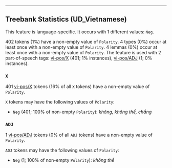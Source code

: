 

--------------------------------------------------------------------------------

## Treebank Statistics (UD_Vietnamese)

This feature is language-specific.
It occurs with 1 different values: `Neg`.

402 tokens (1%) have a non-empty value of `Polarity`.
4 types (0%) occur at least once with a non-empty value of `Polarity`.
4 lemmas (0%) occur at least once with a non-empty value of `Polarity`.
The feature is used with 2 part-of-speech tags: [vi-pos/X]() (401; 1% instances), [vi-pos/ADJ]() (1; 0% instances).

### `X`

401 [vi-pos/X]() tokens (16% of all `X` tokens) have a non-empty value of `Polarity`.

`X` tokens may have the following values of `Polarity`:

* `Neg` (401; 100% of non-empty `Polarity`): <em>không, không thể, chẳng</em>

### `ADJ`

1 [vi-pos/ADJ]() tokens (0% of all `ADJ` tokens) have a non-empty value of `Polarity`.

`ADJ` tokens may have the following values of `Polarity`:

* `Neg` (1; 100% of non-empty `Polarity`): <em>không thể</em>

